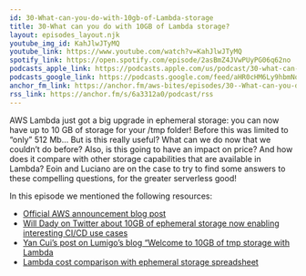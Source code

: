 ```yaml
---
id: 30-What-can-you-do-with-10gb-of-Lambda-storage
title: 30-What can you do with 10GB of Lambda storage?
layout: episodes_layout.njk
youtube_img_id: KahJlwJTyMQ
youtube_link: https://www.youtube.com/watch?v=KahJlwJTyMQ 
spotify_link: https://open.spotify.com/episode/2asBmZ4JVwPUyPG06q62no
podcasts_apple_link: https://podcasts.apple.com/us/podcast/30-what-can-you-do-with-10gb-of-lambda-storage/id1585489017?i=1000555887353 
podcasts_google_link: https://podcasts.google.com/feed/aHR0cHM6Ly9hbmNob3IuZm0vcy82YTMzMTJhMC9wb2RjYXN0L3Jzcw/episode/ZDA3ZTkyNjgtZGE1YS00ZDUxLWFhMGQtZTQ2YjRkZjI0Yzdl?sa=X&ved=0CAUQkfYCahcKEwi4n82V7vX3AhUAAAAAHQAAAAAQAQ
anchor_fm_link: https://anchor.fm/aws-bites/episodes/30--What-can-you-do-with-10GB-of-Lambda-storage-e1gi23r
rss_link: https://anchor.fm/s/6a3312a0/podcast/rss
---
```


AWS Lambda just got a big upgrade in ephemeral storage: you can now have up to 10 GB of storage for your /tmp folder! Before this was limited to “only” 512 Mb… But is this really useful? What can we do now that we couldn’t do before? Also, is this going to have an impact on price? And how does it compare with other storage capabilities that are available in Lambda? Eoin and Luciano are on the case to try to find some answers to these compelling questions, for the greater serverless good!

In this episode we mentioned the following resources:

  - [Official AWS announcement blog post](https://aws.amazon.com/about-aws/whats-new/2022/03/aws-lambda-configure-ephemeral-storage/) 
  - [Will Dady on Twitter about 10GB of ephemeral storage now enabling interesting CI/CD use cases](https://twitter.com/WillDady/status/1507110176209322018)
  - [Yan Cui’s post on Lumigo’s blog “Welcome to 10GB of tmp storage with Lambda](https://lumigo.io/blog/welcome-to-10gb-of-tmp-storage-with-lambda/)
  - [Lambda cost comparison with ephemeral storage spreadsheet](https://docs.google.com/spreadsheets/d/1_oGjLN0BeRR8CWfgdjeYiIknRTugdmJOhGkAjLCTStw/edit#gid=0)
   